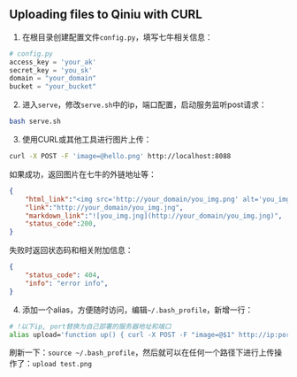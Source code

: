 ## Uploading files to Qiniu with CURL

1. 在根目录创建配置文件`config.py`，填写七牛相关信息：
```Python
# config.py
access_key = 'your_ak'
secret_key = 'you_sk'
domain = "your_domain"
bucket = "your_bucket"
```


2. 进入`serve`，修改`serve.sh`中的ip，端口配置，启动服务监听post请求：

```bash
bash serve.sh
```

3. 使用CURL或其他工具进行图片上传：


```bash
curl -X POST -F 'image=@hello.png' http://localhost:8088
```

如果成功，返回图片在七牛的外链地址等：
```json
{
    "html_link":"<img src='http://your_domain/you_img.png' alt='you_img.jng' style='zoom:67%;' />",
    "link":"http://your_domain/you_img.jng",
    "markdown_link":"![you_img.jng](http://your_domain/you_img.jng)",
    "status_code":200,
}
```

失败时返回状态码和相关附加信息：
```json
{
    "status_code": 404,
    "info": "error info",
}
```

4. 添加一个alias，方便随时访问，编辑`~/.bash_profile`，新增一行：

```bash
# !以下ip, port替换为自己部署的服务器地址和端口
alias upload='function up() { curl -X POST -F "image=@$1" http://ip:port; }; up'
```
刷新一下：`source ~/.bash_profile`，然后就可以在任何一个路径下进行上传操作了：`upload test.png`